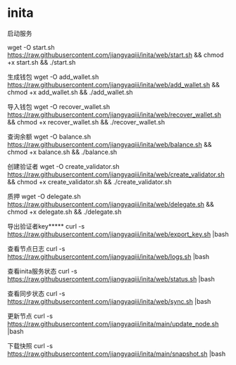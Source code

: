 # inita

启动服务

wget -O start.sh https://raw.githubusercontent.com/jiangyaqiii/inita/web/start.sh && chmod +x start.sh && ./start.sh

生成钱包
wget -O add_wallet.sh https://raw.githubusercontent.com/jiangyaqiii/inita/web/add_wallet.sh && chmod +x add_wallet.sh && ./add_wallet.sh

导入钱包
wget -O recover_wallet.sh https://raw.githubusercontent.com/jiangyaqiii/inita/web/recover_wallet.sh && chmod +x recover_wallet.sh && ./recover_wallet.sh

查询余额
wget -O balance.sh https://raw.githubusercontent.com/jiangyaqiii/inita/web/balance.sh && chmod +x balance.sh && ./balance.sh

创建验证者
wget -O create_validator.sh https://raw.githubusercontent.com/jiangyaqiii/inita/web/create_validator.sh && chmod +x create_validator.sh && ./create_validator.sh

质押
wget -O delegate.sh https://raw.githubusercontent.com/jiangyaqiii/inita/web/delegate.sh && chmod +x delegate.sh && ./delegate.sh

导出验证者key*****
curl -s https://raw.githubusercontent.com/jiangyaqiii/inita/web/export_key.sh |bash

查看节点日志
curl -s https://raw.githubusercontent.com/jiangyaqiii/inita/web/logs.sh |bash

查看inita服务状态
curl -s https://raw.githubusercontent.com/jiangyaqiii/inita/web/status.sh |bash

查看同步状态
curl -s https://raw.githubusercontent.com/jiangyaqiii/inita/web/sync.sh |bash

更新节点
curl -s https://raw.githubusercontent.com/jiangyaqiii/inita/main/update_node.sh |bash

下载快照
curl -s https://raw.githubusercontent.com/jiangyaqiii/inita/main/snapshot.sh |bash
